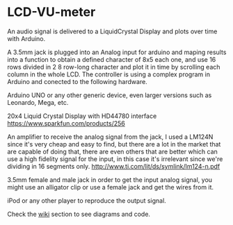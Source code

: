 # LCD-VU-meter
An audio signal is delivered to a LiquidCrystal Display and plots over time with Arduino.

A 3.5mm jack is plugged into an Analog input for arduino and maping results into a function to obtain a defined character of 8x5 each one, and use 16 rows divided in 2 8 row-long character and plot it in time by scrolling each column in the whole LCD. The controller is using a complex program in Arduino and conected to the following hardware.

Arduino UNO or any other generic device, even larger versions such as Leonardo, Mega, etc.

20x4 Liquid Crystal Display with HD44780 interface
https://www.sparkfun.com/products/256

An amplifier to receive the analog signal from the jack, I used a LM124N since it's very cheap and easy to find, but there are a lot in the market that are capable of doing that, there are even others that are better which can use a high fidelity signal for the input, in this case it's irrelevant since we're dividing in 16 segments only.
http://www.ti.com/lit/ds/symlink/lm124-n.pdf

3.5mm female and male jack in order to get the input analog signal, you might use an alligator clip or use a female jack and get the wires from it.

iPod or any other player to reproduce the output signal.

Check the [wiki](https://github.com/Jorghe/LCD-VU-meter/wiki) section to see diagrams and code.

